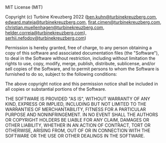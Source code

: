 MIT License (MIT)

Copyright (c) Turbine Kreuzberg 2022 (<ben.kuhn@turbinekreuzberg.com>, <edward.mateja@turbinekreuzberg.com>, <firat.cimen@turbinekreuzberg.com>, <christian.muellenhagen@turbinekreuzberg.com>,  <helder.correia@turbinekreuzberg.com>),  <serhii.nefodov@turbinekreuzberg.com>)

Permission is hereby granted, free of charge, to any person obtaining a copy
of this software and associated documentation files (the "Software"), to deal
in the Software without restriction, including without limitation the rights
to use, copy, modify, merge, publish, distribute, sublicense, and/or sell
copies of the Software, and to permit persons to whom the Software is
furnished to do so, subject to the following conditions:

The above copyright notice and this permission notice shall be included in
all copies or substantial portions of the Software.

THE SOFTWARE IS PROVIDED "AS IS", WITHOUT WARRANTY OF ANY KIND, EXPRESS OR
IMPLIED, INCLUDING BUT NOT LIMITED TO THE WARRANTIES OF MERCHANTABILITY,
FITNESS FOR A PARTICULAR PURPOSE AND NONINFRINGEMENT. IN NO EVENT SHALL THE
AUTHORS OR COPYRIGHT HOLDERS BE LIABLE FOR ANY CLAIM, DAMAGES OR OTHER
LIABILITY, WHETHER IN AN ACTION OF CONTRACT, TORT OR OTHERWISE, ARISING FROM,
OUT OF OR IN CONNECTION WITH THE SOFTWARE OR THE USE OR OTHER DEALINGS IN
THE SOFTWARE.
